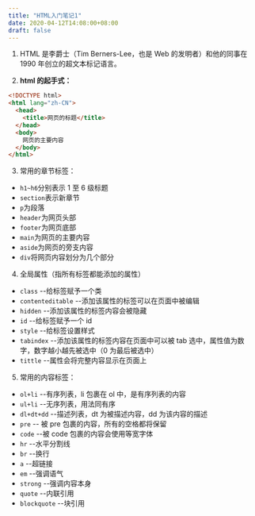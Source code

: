 ```yaml
---
title: "HTML入门笔记1"
date: 2020-04-12T14:08:00+08:00
draft: false
---
```


1. HTML 是李爵士（Tim Berners-Lee，也是 Web 的发明者）和他的同事在 1990 年创立的超文本标记语言。

2. **html 的起手式：**

```html
<!DOCTYPE html>
<html lang="zh-CN">
  <head>
    <title>网页的标题</title>
  </head>
  <body>
    网页的主要内容
  </body>
</html>
```

3. 常用的章节标签：

- `h1~h6`分别表示 1 至 6 级标题
- `section`表示新章节
- `p`为段落
- `header`为网页头部
- `footer`为网页底部
- `main`为网页的主要内容
- `aside`为网页的旁支内容
- `div`将网页内容划分为几个部分

4. 全局属性（指所有标签都能添加的属性）

- `class` --给标签赋予一个类
- `contenteditable` --添加该属性的标签可以在页面中被编辑
- `hidden` --添加该属性的标签内容会被隐藏
- `id` --给标签赋予一个 id
- `style` --给标签设置样式
- `tabindex` --添加该属性的标签内容在页面中可以被 tab 选中，属性值为数字，数字越小越先被选中（0 为最后被选中）
- `tittle` --属性会将完整内容显示在页面上

5. 常用的内容标签：

- `ol+li` --有序列表，li 包裹在 ol 中，是有序列表的内容
- `ul+li` --无序列表，用法同有序
- `dl+dt+dd` --描述列表，dt 为被描述内容，dd 为该内容的描述
- `pre` -- 被 pre 包裹的内容，所有的空格都将保留
- `code` --被 code 包裹的内容会使用等宽字体
- `hr` --水平分割线
- `br` --换行
- `a` --超链接
- `em` --强调语气
- `strong` --强调内容本身
- `quote` --内联引用
- `blockquote` --块引用
